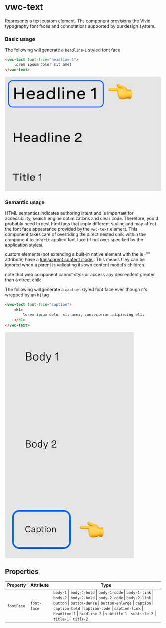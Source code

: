 # vwc-text

Represents a text custom element.
The component provisions the Vivid typography font faces and connotations supported by our design system.

### Basic usage

The following will generate a `headline-1` styled font face
```html
<vwc-text font-face="headline-1">
	lorem ipsum dolor sit amet
</vwc-text>
```

![headline-1 font face image](assets/images/headline-1.jpg)

### Semantic usage

HTML semantics indicates authoring intent and is important for accessibility, search engine optimizations and clear code.
Therefore, you'd probably need to nest html tags that apply different styling and may affect the font face appearance provided by the `vwc-text` element.
This component takes care of overriding the direct nested child within the component to `inherit` applied font face (if not over specified by the application styles).

custom elements (not extending a built-in native element with the is="" attribute) have a [transparent content model](https://html.spec.whatwg.org/multipage/dom.html#transparent-content-models).
This means they can be ignored when a parent is validating its own content model`s children.

note that web component cannot style or access any descendent greater than a direct child.

The following will generate a `caption` styled font face even though it's wrapped by an `h1` tag
```html
<vwc-text font-face="caption">
	<h1>
		lorem ipsum dolor sit amet, consectetur adipiscing elit
	</h1>
</vwc-text>
```

![caption font face image](assets/images/caption.jpg)

## Properties

| Property   | Attribute   | Type                                                                                                                                                                                                                                                                                                                                      |
| ---------- | ----------- | ----------------------------------------------------------------------------------------------------------------------------------------------------------------------------------------------------------------------------------------------------------------------------------------------------------------------------------------- |
| `fontFace` | `font-face` | `body-1` \| `body-1-bold` \| `body-1-code` \| `body-1-link` \| `body-2` \| `body-2-bold` \| `body-2-code` \| `body-2-link` \| `button` \| `button-dense` \| `button-enlarge` \| `caption` \| `caption-bold` \| `caption-code` \| `caption-link` \| `headline-1` \| `headline-2` \| `subtitle-1` \| `subtitle-2` \| `title-1` \| `title-2` |
